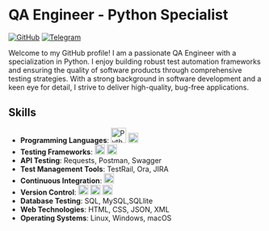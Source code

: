 # QA Engineer - Python Specialist

[![GitHub](https://img.shields.io/badge/GitHub-Follow-green.svg)](https://github.com/vladimirqw1221)
[![Telegram](https://img.shields.io/badge/Telegram-Connect-blue.svg)](https://t.me/valdimirshe)

Welcome to my GitHub profile! I am a passionate QA Engineer with a specialization in Python. I enjoy building robust test automation frameworks and ensuring the quality of software products through comprehensive testing strategies. With a strong background in software development and a keen eye for detail, I strive to deliver high-quality, bug-free applications.

## Skills
- **Programming Languages**: <img src="https://cdn.jsdelivr.net/gh/devicons/devicon/icons/python/python-original.svg" alt="Python" width="30" height="30"> 
            <img src="https://cdn.jsdelivr.net/gh/devicons/devicon/icons/javascript/javascript-original.svg" alt="JavaScript" width="20" height="20"/>
- **Testing Frameworks**: 
            <img src="https://cdn.jsdelivr.net/gh/devicons/devicon/icons/selenium/selenium-original.svg" alt="Selenium" width="20" height="20" />
            <img src="https://cdn.jsdelivr.net/gh/devicons/devicon/icons/pytest/pytest-original-wordmark.svg" alt="Pytest" width="20" height="20"  />
- **API Testing**: Requests, Postman, Swagger
- **Test Management Tools**: TestRail, Ora, JIRA
- **Continuous Integration**: 
            <img src="https://cdn.jsdelivr.net/gh/devicons/devicon/icons/jenkins/jenkins-original.svg"  alt="Jenkins" width="20" height="20"/>   
- **Version Control**: 
            <img src="https://cdn.jsdelivr.net/gh/devicons/devicon/icons/git/git-original-wordmark.svg" alt="Git" width="20" 
            height="20" /> 
            <img src="https://cdn.jsdelivr.net/gh/devicons/devicon/icons/github/github-original-wordmark.svg" alt="Github" width="20" height="20" /> 
            <img src="https://cdn.jsdelivr.net/gh/devicons/devicon/icons/bitbucket/bitbucket-original-wordmark.svg" alt="bitbucket" width="20" height="20" />    
- **Database Testing**: SQL, MySQL,SQLlite
- **Web Technologies**: HTML, CSS, JSON, XML
- **Operating Systems**: Linux, Windows, macOS


          
<!--
**vladimirqw1221/vladimirqw1221** is a ✨ _special_ ✨ repository because its `README.md` (this file) appears on your GitHub profile.

Here are some ideas to get you started:

- 🔭 I’m currently working on ...
- 🌱 I’m currently learning ...
- 👯 I’m looking to collaborate on ...
- 🤔 I’m looking for help with ...
- 💬 Ask me about ...
- 📫 How to reach me: ...
- 😄 Pronouns: ...
- ⚡ Fun fact: ...
-->
